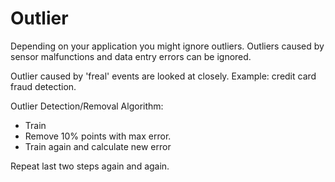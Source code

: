 # Outlier

Depending on your application you might ignore outliers. Outliers caused by sensor malfunctions and data entry errors can be ignored.

Outlier caused by 'freal' events are looked at closely. Example: credit card fraud detection.

Outlier Detection/Removal Algorithm:
* Train
* Remove 10% points with max error.
* Train again and calculate new error

Repeat last two steps again and again.

